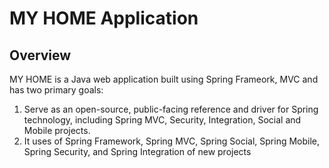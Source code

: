 # MY HOME Application

## Overview

MY HOME is a Java web application built using Spring Frameork, MVC and has two primary goals:

1. Serve as an open-source, public-facing reference and driver for Spring technology,
   including Spring MVC, Security, Integration, Social and Mobile projects.      
2. It uses of Spring Framework, Spring MVC, Spring Social, Spring Mobile, Spring Security, and Spring Integration of new projects
